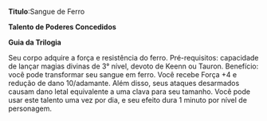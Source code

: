 **Titulo**:Sangue de Ferro

**Talento de Poderes Concedidos**

**Guia da Trilogia**

 Seu corpo adquire a força e resistência do ferro. Pré-requisitos: capacidade de lançar magias divinas de 3° nível, devoto de Keenn ou Tauron. Benefício: você pode transformar seu sangue em ferro. Você recebe Força +4 e redução de dano 10/adamante. Além disso, seus ataques desarmados causam dano letal equivalente a uma clava para seu tamanho. Você pode usar este talento uma vez por dia, e seu efeito dura 1 minuto por nível de personagem.